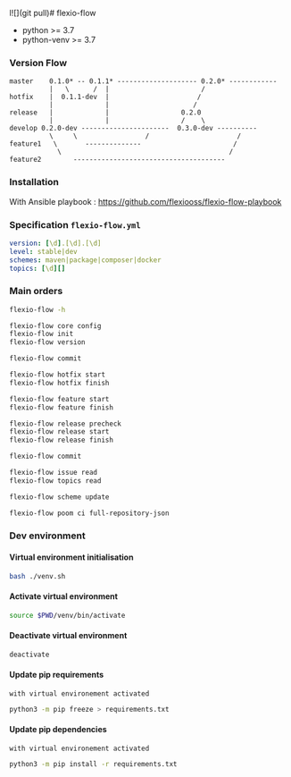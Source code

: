 l![](git pull)# flexio-flow

 - python >= 3.7
 - python-venv >= 3.7
 
### Version Flow

 ```       
master    0.1.0* -- 0.1.1* -------------------- 0.2.0* ------------
           |   \      /  |                       /
hotfix    |  0.1.1-dev  |                      /    
           |             |                     /
release   |             |                  0.2.0
           |             |                  /    \
develop 0.2.0-dev ----------------------  0.3.0-dev ----------
           \     \                 /                      /
feature1   \       --------------                       /    
             \                                          /      
feature2        --------------------------------------
```

### Installation
With Ansible playbook : https://github.com/flexiooss/flexio-flow-playbook

### Specification `flexio-flow.yml`
```yaml
version: [\d].[\d].[\d]
level: stable|dev
schemes: maven|package|composer|docker
topics: [\d][]
```

### Main orders
```bash
flexio-flow -h

flexio-flow core config
flexio-flow init
flexio-flow version

flexio-flow commit

flexio-flow hotfix start
flexio-flow hotfix finish

flexio-flow feature start
flexio-flow feature finish

flexio-flow release precheck
flexio-flow release start
flexio-flow release finish

flexio-flow commit

flexio-flow issue read
flexio-flow topics read

flexio-flow scheme update

flexio-flow poom ci full-repository-json
```

### Dev environment
#### Virtual environment initialisation 
```bash
bash ./venv.sh
```
#### Activate virtual environment
```bash
source $PWD/venv/bin/activate
```
#### Deactivate virtual environment
```bash
deactivate
```

#### Update pip requirements
`with virtual environement activated`
```bash
python3 -m pip freeze > requirements.txt
````

#### Update pip dependencies
`with virtual environement activated`
```bash
python3 -m pip install -r requirements.txt

````
